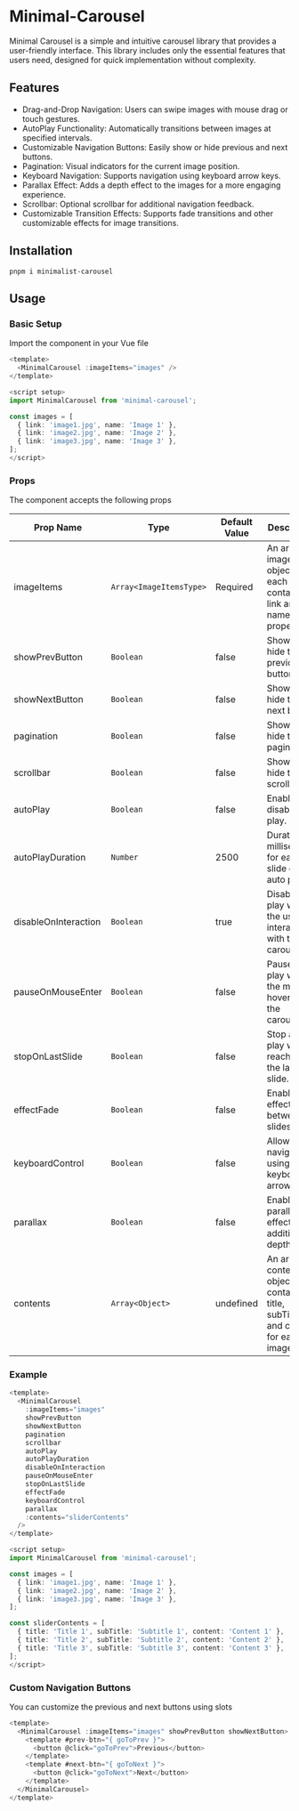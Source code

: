 # Minimal-Carousel

Minimal Carousel is a simple and intuitive carousel library that provides a user-friendly interface. This library includes only the essential features that users need, designed for quick implementation without complexity.

## Features

- Drag-and-Drop Navigation: Users can swipe images with mouse drag or touch gestures.
- AutoPlay Functionality: Automatically transitions between images at specified intervals.
- Customizable Navigation Buttons: Easily show or hide previous and next buttons.
- Pagination: Visual indicators for the current image position.
- Keyboard Navigation: Supports navigation using keyboard arrow keys.
- Parallax Effect: Adds a depth effect to the images for a more engaging experience.
- Scrollbar: Optional scrollbar for additional navigation feedback.
- Customizable Transition Effects: Supports fade transitions and other customizable effects for image transitions.

## Installation

```
pnpm i minimalist-carousel
```

## Usage

### Basic Setup

Import the component in your Vue file

```ts
<template>
  <MinimalCarousel :imageItems="images" />
</template>

<script setup>
import MinimalCarousel from 'minimal-carousel';

const images = [
  { link: 'image1.jpg', name: 'Image 1' },
  { link: 'image2.jpg', name: 'Image 2' },
  { link: 'image3.jpg', name: 'Image 3' },
];
</script>
```

### Props

The component accepts the following props

| Prop Name            | Type                    | Default Value | Description                                                                         |
| -------------------- | ----------------------- | ------------- | ----------------------------------------------------------------------------------- |
| imageItems           | `Array<ImageItemsType>` | Required      | An array of image objects, each containing a link and name property.                |
| showPrevButton       | `Boolean`               | false         | Show or hide the previous button.                                                   |
| showNextButton       | `Boolean`               | false         | Show or hide the next button.                                                       |
| pagination           | `Boolean`               | false         | Show or hide the pagination.                                                        |
| scrollbar            | `Boolean`               | false         | Show or hide the scrollbar.                                                         |
| autoPlay             | `Boolean`               | false         | Enable or disable auto play.                                                        |
| autoPlayDuration     | `Number`                | 2500          | Duration in milliseconds for each slide during auto play.                           |
| disableOnInteraction | `Boolean`               | true          | Disable auto play when the user interacts with the carousel.                        |
| pauseOnMouseEnter    | `Boolean`               | false         | Pause auto play when the mouse hovers over the carousel.                            |
| stopOnLastSlide      | `Boolean`               | false         | Stop auto play when reaching the last slide.                                        |
| effectFade           | `Boolean`               | false         | Enable fade effect between slides.                                                  |
| keyboardControl      | `Boolean`               | false         | Allow navigation using keyboard arrow keys.                                         |
| parallax             | `Boolean`               | false         | Enable parallax effect for additional depth.                                        |
| contents             | `Array<Object>	`         | undefined     | An array of content objects containing title, subTitle, and content for each image. |

### Example

```ts
<template>
  <MinimalCarousel
    :imageItems="images"
    showPrevButton
    showNextButton
    pagination
    scrollbar
    autoPlay
    autoPlayDuration
    disableOnInteraction
    pauseOnMouseEnter
    stopOnLastSlide
    effectFade
    keyboardControl
    parallax
    :contents="sliderContents"
  />
</template>

<script setup>
import MinimalCarousel from 'minimal-carousel';

const images = [
  { link: 'image1.jpg', name: 'Image 1' },
  { link: 'image2.jpg', name: 'Image 2' },
  { link: 'image3.jpg', name: 'Image 3' },
];

const sliderContents = [
  { title: 'Title 1', subTitle: 'Subtitle 1', content: 'Content 1' },
  { title: 'Title 2', subTitle: 'Subtitle 2', content: 'Content 2' },
  { title: 'Title 3', subTitle: 'Subtitle 3', content: 'Content 3' },
];
</script>
```

### Custom Navigation Buttons

You can customize the previous and next buttons using slots

```ts
<template>
  <MinimalCarousel :imageItems="images" showPrevButton showNextButton>
    <template #prev-btn="{ goToPrev }">
      <button @click="goToPrev">Previous</button>
    </template>
    <template #next-btn="{ goToNext }">
      <button @click="goToNext">Next</button>
    </template>
  </MinimalCarousel>
</template>
```
